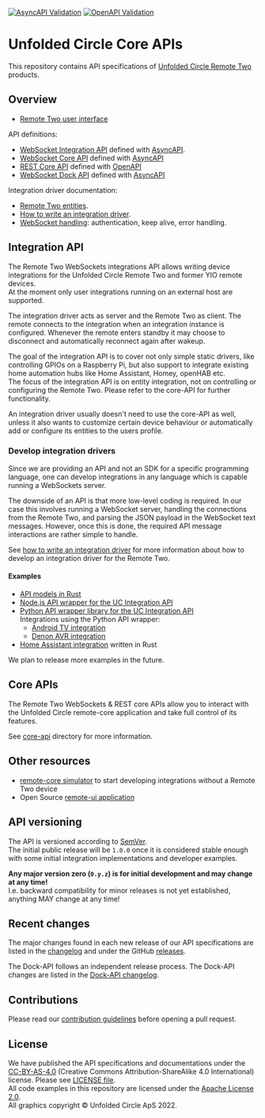 [![AsyncAPI Validation](https://github.com/unfoldedcircle/core-api/actions/workflows/asyncapi.yml/badge.svg)](https://github.com/unfoldedcircle/core-api/actions/workflows/asyncapi.yml) 
[![OpenAPI Validation](https://github.com/unfoldedcircle/core-api/actions/workflows/openapi.yml/badge.svg)](https://github.com/unfoldedcircle/core-api/actions/workflows/asyncapi.yml)

# Unfolded Circle Core APIs

This repository contains API specifications of [Unfolded Circle Remote Two](https://www.unfoldedcircle.com/) products.

## Overview

- [Remote Two user interface](./doc/remote-ui.md)

API definitions:

- [WebSocket Integration API](./integration-api/README.md) defined with [AsyncAPI](https://www.asyncapi.com/).
- [WebSocket Core API](./core-api/websocket/README.md) defined with [AsyncAPI](https://www.asyncapi.com/)
- [REST Core API](./core-api/rest/README.md) defined with [OpenAPI](https://www.openapis.org/)
- [WebSocket Dock API](./dock-api/README.md) defined with [AsyncAPI](https://www.asyncapi.com/)

Integration driver documentation:

- [Remote Two entities](doc/entities/README.md).
- [How to write an integration driver](doc/integration-driver/write-integration-driver.md).
- [WebSocket handling](doc/integration-driver/websocket.md): authentication, keep alive, error handling.

## Integration API

The Remote Two WebSockets integrations API allows writing device integrations for the Unfolded Circle Remote Two and
former YIO remote devices.  
At the moment only user integrations running on an external host are supported.

The integration driver acts as server and the Remote Two as client. The remote connects to the integration when an
integration instance is configured. Whenever the remote enters standby it may choose to disconnect and automatically
reconnect again after wakeup.

The goal of the integration API is to cover not only simple static drivers, like controlling GPIOs on a Raspberry Pi,
but also support to integrate existing home automation hubs like Home Assistant, Homey, openHAB etc.  
The focus of the integration API is on entity integration, not on controlling or configuring the Remote Two. Please
refer to the core-API for further functionality.

An integration driver usually doesn't need to use the core-API as well, unless it also wants to customize certain device
behaviour or automatically add or configure its entities to the users profile.

### Develop integration drivers

Since we are providing an API and not an SDK for a specific programming language, one can develop integrations in any
language which is capable running a WebSockets server.

The downside of an API is that more low-level coding is required. In our case this involves running a WebSocket server,
handling the connections from the Remote Two, and parsing the JSON payload in the WebSocket text messages. However, once
this is done, the required API message interactions are rather simple to handle. 

See [how to write an integration driver](doc/integration-driver/write-integration-driver.md) for more information about
how to develop an integration driver for the Remote Two.

#### Examples

- [API models in Rust](https://github.com/unfoldedcircle/api-model-rs)
- [Node.js API wrapper for the UC Integration API](https://github.com/unfoldedcircle/integration-node-library)
- [Python API wrapper library for the UC Integration API](https://github.com/unfoldedcircle/integration-python-library)  
  Integrations using the Python API wrapper:
  - [Android TV integration](https://github.com/unfoldedcircle/integration-androidtv)
  - [Denon AVR integration](https://github.com/unfoldedcircle/integration-denonavr)
- [Home Assistant integration](https://github.com/unfoldedcircle/integration-home-assistant) written in Rust

We plan to release more examples in the future.

## Core APIs

The Remote Two WebSockets & REST core APIs allow you to interact with the Unfolded Circle remote-core application and
take full control of its features.

See [core-api](./core-api) directory for more information.

## Other resources

- [remote-core simulator](https://github.com/unfoldedcircle/core-simulator) to start developing integrations without a Remote Two device
- Open Source [remote-ui application](https://github.com/unfoldedcircle/remote-ui)

## API versioning

The API is versioned according to [SemVer](https://semver.org/).  
The initial public release will be `1.0.0` once it is considered stable enough with some initial integration
implementations and developer examples.

**Any major version zero (`0.y.z`) is for initial development and may change at any time!**  
I.e. backward compatibility for minor releases is not yet established, anything MAY change at any time!

## Recent changes

The major changes found in each new release of our API specifications are listed in the [changelog](./CHANGELOG.md) and
under the GitHub [releases](https://github.com/unfoldedcircle/core-api/releases).

The Dock-API follows an independent release process. The Dock-API changes are listed in the
[Dock-API changelog](./dock-api/CHANGELOG.md).

## Contributions

Please read our [contribution guidelines](./CONTRIBUTING.md) before opening a pull request.

## License

We have published the API specifications and documentations under the [CC-BY-AS-4.0](https://creativecommons.org/licenses/by-sa/4.0/)
(Creative Commons Attribution-ShareAlike 4.0 International) license. Please see [LICENSE file](./LICENSE).  
All code examples in this repository are licensed under the [Apache License 2.0](https://www.apache.org/licenses/LICENSE-2.0).  
All graphics copyright © Unfolded Circle ApS 2022.
